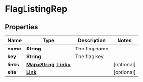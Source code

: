

# FlagListingRep


## Properties

| Name | Type | Description | Notes |
|------------ | ------------- | ------------- | -------------|
|**name** | **String** | The flag name |  |
|**key** | **String** | The flag key |  |
|**links** | [**Map&lt;String, Link&gt;**](Link.md) |  |  [optional] |
|**site** | [**Link**](Link.md) |  |  [optional] |



